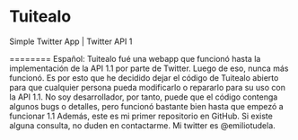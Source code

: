 Tuitealo
========

Simple Twitter App | Twitter API 1

========
Español:
Tuitealo fué una webapp que funcionó hasta la implementación de la API 1.1 por parte de Twitter.
Luego de eso, nunca más funcionó.
Es por esto que he decidido dejar el código de Tuitealo abierto para que cualquier persona pueda modificarlo o repararlo para su uso con la API 1.1.
No soy desarrollador, por tanto, puede que el código contenga algunos bugs o detalles, pero funcionó bastante bien hasta que empezó a funcionar 1.1
Además, este es mi primer repositorio en GitHub.
Si existe alguna consulta, no duden en contactarme.
Mi twitter es @emiliotudela.
